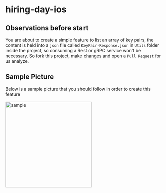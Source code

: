 # hiring-day-ios

## Observations before start
You are about to create a simple feature to list an array of key pairs, the content is held into a `json` file called `KeyPair-Response.json` in `Utils` folder inside the project, so consuming a Rest or gRPC service won't be necessary. So fork this project, make changes and open a `Pull Request` for us analyze.

## Sample Picture
Below is a sample picture that you should follow in order to create this feature

<img width="274" alt="sample" src="https://user-images.githubusercontent.com/10541956/139362451-c4b504fc-117a-4b33-b8b3-7a7a8b14cef4.png">

